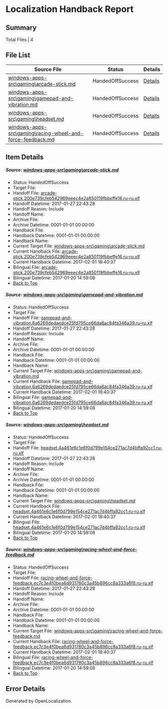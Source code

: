 # <a name='report-top'></a> Localization Handback Report

## Summary
 Total Files | 4

## File List
 Source File | Status | Details 
 ----------- | ------ | ------- 
 [windows-apps-src\gaming\arcade-stick.md](https://cpubwin.visualstudio.com/windows-uwp/_git/windows-uwp/commit/12f1c02e89f8feb24f9fb8994bdf8633e85965b1?path=windows-apps-src%2Fgaming%2Farcade-stick.md&_a=contents) | HandedOffSuccess | [Details](#c5975e091deccaa4367fd001a775f746f86b4a352562)
 [windows-apps-src\gaming\gamepad-and-vibration.md](https://cpubwin.visualstudio.com/windows-uwp/_git/windows-uwp/commit/12f1c02e89f8feb24f9fb8994bdf8633e85965b1?path=windows-apps-src%2Fgaming%2Fgamepad-and-vibration.md&_a=contents) | HandedOffSuccess | [Details](#2537b9668ce81ec0a8e2bc91e2c9ac43fafde1132581)
 [windows-apps-src\gaming\headset.md](https://cpubwin.visualstudio.com/windows-uwp/_git/windows-uwp/commit/12f1c02e89f8feb24f9fb8994bdf8633e85965b1?path=windows-apps-src%2Fgaming%2Fheadset.md&_a=contents) | HandedOffSuccess | [Details](#51e2e716c0bb3e26af76493b3f987f747ff8e33e2584)
 [windows-apps-src\gaming\racing-wheel-and-force-feedback.md](https://cpubwin.visualstudio.com/windows-uwp/_git/windows-uwp/commit/12f1c02e89f8feb24f9fb8994bdf8633e85965b1?path=windows-apps-src%2Fgaming%2Fracing-wheel-and-force-feedback.md&_a=contents) | HandedOffSuccess | [Details](#baf7f854625a364e32882c49e47d6425259d30ca2641)

## Item Details
##### <a name='c5975e091deccaa4367fd001a775f746f86b4a352562'></a> Source: [windows-apps-src\gaming\arcade-stick.md](https://cpubwin.visualstudio.com/windows-uwp/_git/windows-uwp/commit/12f1c02e89f8feb24f9fb8994bdf8633e85965b1?path=windows-apps-src%2Fgaming%2Farcade-stick.md&_a=contents)
* Status: HandedOffSuccess
* Target File: 
* Handoff File: [arcade-stick.200e739cfeb542969eeec4e2a850119fbbeffe16.ru-ru.xlf](https://cpubwin.visualstudio.com/windows-uwp/_git/WDCLib.handoff/commit/3e4196d50b6af7ccc210af1f6bb091a8f6a12b28?path=ol-handoff%2Fcpubwin%2Fwindows-uwp.ru-ru%2Fmaster%2Farcade-stick.200e739cfeb542969eeec4e2a850119fbbeffe16.ru-ru.xlf&_a=contents)
* Handoff Datetime: 2017-01-27 22:43:28
* Handoff Reason: Include
* Handoff Name: 
* Archive File: 
* Archive Datetime: 0001-01-01 00:00:00
* Handback File: 
* Handback Datetime: 0001-01-01 00:00:00
* Handback Name: 
* Current Target File: [windows-apps-src\gaming\arcade-stick.md](https://cpubwin.visualstudio.com/windows-uwp/_git/windows-uwp.ru-ru/commit/57e20abbb0123566095a0a0975dc23249e635183?path=windows-apps-src%2Fgaming%2Farcade-stick.md&_a=contents)
* Current Handback File: [arcade-stick.200e739cfeb542969eeec4e2a850119fbbeffe16.ru-ru.xlf](https://cpubwin.visualstudio.com/windows-uwp/_git/WDCLib.handback/commit/501a8d16cb4ec75a116023003a077f6980105ad6?path=ol-handback%2Fcpubwin%2Fwindows-uwp.ru-ru%2Fmaster%2Farcade-stick.200e739cfeb542969eeec4e2a850119fbbeffe16.ru-ru.xlf&_a=contents)
* Current Handback Datetime: 2017-02-01 18:40:37
* Bilingual File: [arcade-stick.200e739cfeb542969eeec4e2a850119fbbeffe16.ru-ru.xlf](https://cpubwin.visualstudio.com/windows-uwp/_git/WDCLib.handback/commit/9c754f24cd1c17b245df73d43e1742b4088fb6ce?path=ol-handback%2Fcpubwin%2Fwindows-uwp.ru-ru%2Fmaster%2Farcade-stick.200e739cfeb542969eeec4e2a850119fbbeffe16.ru-ru.xlf&_a=contents)
* Bilingual Datetime: 2017-01-20 14:59:08
* [Back to Top](#report-top)

##### <a name='2537b9668ce81ec0a8e2bc91e2c9ac43fafde1132581'></a> Source: [windows-apps-src\gaming\gamepad-and-vibration.md](https://cpubwin.visualstudio.com/windows-uwp/_git/windows-uwp/commit/12f1c02e89f8feb24f9fb8994bdf8633e85965b1?path=windows-apps-src%2Fgaming%2Fgamepad-and-vibration.md&_a=contents)
* Status: HandedOffSuccess
* Target File: 
* Handoff File: [gamepad-and-vibration.6a6269dedaedce25fd795ce66da6ac84fa346a39.ru-ru.xlf](https://cpubwin.visualstudio.com/windows-uwp/_git/WDCLib.handoff/commit/3e4196d50b6af7ccc210af1f6bb091a8f6a12b28?path=ol-handoff%2Fcpubwin%2Fwindows-uwp.ru-ru%2Fmaster%2Fgamepad-and-vibration.6a6269dedaedce25fd795ce66da6ac84fa346a39.ru-ru.xlf&_a=contents)
* Handoff Datetime: 2017-01-27 22:43:28
* Handoff Reason: Include
* Handoff Name: 
* Archive File: 
* Archive Datetime: 0001-01-01 00:00:00
* Handback File: 
* Handback Datetime: 0001-01-01 00:00:00
* Handback Name: 
* Current Target File: [windows-apps-src\gaming\gamepad-and-vibration.md](https://cpubwin.visualstudio.com/windows-uwp/_git/windows-uwp.ru-ru/commit/57e20abbb0123566095a0a0975dc23249e635183?path=windows-apps-src%2Fgaming%2Fgamepad-and-vibration.md&_a=contents)
* Current Handback File: [gamepad-and-vibration.6a6269dedaedce25fd795ce66da6ac84fa346a39.ru-ru.xlf](https://cpubwin.visualstudio.com/windows-uwp/_git/WDCLib.handback/commit/501a8d16cb4ec75a116023003a077f6980105ad6?path=ol-handback%2Fcpubwin%2Fwindows-uwp.ru-ru%2Fmaster%2Fgamepad-and-vibration.6a6269dedaedce25fd795ce66da6ac84fa346a39.ru-ru.xlf&_a=contents)
* Current Handback Datetime: 2017-02-01 18:40:37
* Bilingual File: [gamepad-and-vibration.6a6269dedaedce25fd795ce66da6ac84fa346a39.ru-ru.xlf](https://cpubwin.visualstudio.com/windows-uwp/_git/WDCLib.handback/commit/9c754f24cd1c17b245df73d43e1742b4088fb6ce?path=ol-handback%2Fcpubwin%2Fwindows-uwp.ru-ru%2Fmaster%2Fgamepad-and-vibration.6a6269dedaedce25fd795ce66da6ac84fa346a39.ru-ru.xlf&_a=contents)
* Bilingual Datetime: 2017-01-20 14:59:08
* [Back to Top](#report-top)

##### <a name='51e2e716c0bb3e26af76493b3f987f747ff8e33e2584'></a> Source: [windows-apps-src\gaming\headset.md](https://cpubwin.visualstudio.com/windows-uwp/_git/windows-uwp/commit/12f1c02e89f8feb24f9fb8994bdf8633e85965b1?path=windows-apps-src%2Fgaming%2Fheadset.md&_a=contents)
* Status: HandedOffSuccess
* Target File: 
* Handoff File: [headset.4a461e6c1e6f0d799e154ce271ac7d4bffa92cc1.ru-ru.xlf](https://cpubwin.visualstudio.com/windows-uwp/_git/WDCLib.handoff/commit/3e4196d50b6af7ccc210af1f6bb091a8f6a12b28?path=ol-handoff%2Fcpubwin%2Fwindows-uwp.ru-ru%2Fmaster%2Fheadset.4a461e6c1e6f0d799e154ce271ac7d4bffa92cc1.ru-ru.xlf&_a=contents)
* Handoff Datetime: 2017-01-27 22:43:28
* Handoff Reason: Include
* Handoff Name: 
* Archive File: 
* Archive Datetime: 0001-01-01 00:00:00
* Handback File: 
* Handback Datetime: 0001-01-01 00:00:00
* Handback Name: 
* Current Target File: [windows-apps-src\gaming\headset.md](https://cpubwin.visualstudio.com/windows-uwp/_git/windows-uwp.ru-ru/commit/57e20abbb0123566095a0a0975dc23249e635183?path=windows-apps-src%2Fgaming%2Fheadset.md&_a=contents)
* Current Handback File: [headset.4a461e6c1e6f0d799e154ce271ac7d4bffa92cc1.ru-ru.xlf](https://cpubwin.visualstudio.com/windows-uwp/_git/WDCLib.handback/commit/501a8d16cb4ec75a116023003a077f6980105ad6?path=ol-handback%2Fcpubwin%2Fwindows-uwp.ru-ru%2Fmaster%2Fheadset.4a461e6c1e6f0d799e154ce271ac7d4bffa92cc1.ru-ru.xlf&_a=contents)
* Current Handback Datetime: 2017-02-01 18:40:37
* Bilingual File: [headset.4a461e6c1e6f0d799e154ce271ac7d4bffa92cc1.ru-ru.xlf](https://cpubwin.visualstudio.com/windows-uwp/_git/WDCLib.handback/commit/9c754f24cd1c17b245df73d43e1742b4088fb6ce?path=ol-handback%2Fcpubwin%2Fwindows-uwp.ru-ru%2Fmaster%2Fheadset.4a461e6c1e6f0d799e154ce271ac7d4bffa92cc1.ru-ru.xlf&_a=contents)
* Bilingual Datetime: 2017-01-20 14:59:08
* [Back to Top](#report-top)

##### <a name='baf7f854625a364e32882c49e47d6425259d30ca2641'></a> Source: [windows-apps-src\gaming\racing-wheel-and-force-feedback.md](https://cpubwin.visualstudio.com/windows-uwp/_git/windows-uwp/commit/12f1c02e89f8feb24f9fb8994bdf8633e85965b1?path=windows-apps-src%2Fgaming%2Fracing-wheel-and-force-feedback.md&_a=contents)
* Status: HandedOffSuccess
* Target File: 
* Handoff File: [racing-wheel-and-force-feedback.ec7c3e4f0bea6d931780c3a45b896cc8a333a6f8.ru-ru.xlf](https://cpubwin.visualstudio.com/windows-uwp/_git/WDCLib.handoff/commit/3e4196d50b6af7ccc210af1f6bb091a8f6a12b28?path=ol-handoff%2Fcpubwin%2Fwindows-uwp.ru-ru%2Fmaster%2Fracing-wheel-and-force-feedback.ec7c3e4f0bea6d931780c3a45b896cc8a333a6f8.ru-ru.xlf&_a=contents)
* Handoff Datetime: 2017-01-27 22:43:28
* Handoff Reason: Include
* Handoff Name: 
* Archive File: 
* Archive Datetime: 0001-01-01 00:00:00
* Handback File: 
* Handback Datetime: 0001-01-01 00:00:00
* Handback Name: 
* Current Target File: [windows-apps-src\gaming\racing-wheel-and-force-feedback.md](https://cpubwin.visualstudio.com/windows-uwp/_git/windows-uwp.ru-ru/commit/57e20abbb0123566095a0a0975dc23249e635183?path=windows-apps-src%2Fgaming%2Fracing-wheel-and-force-feedback.md&_a=contents)
* Current Handback File: [racing-wheel-and-force-feedback.ec7c3e4f0bea6d931780c3a45b896cc8a333a6f8.ru-ru.xlf](https://cpubwin.visualstudio.com/windows-uwp/_git/WDCLib.handback/commit/501a8d16cb4ec75a116023003a077f6980105ad6?path=ol-handback%2Fcpubwin%2Fwindows-uwp.ru-ru%2Fmaster%2Fracing-wheel-and-force-feedback.ec7c3e4f0bea6d931780c3a45b896cc8a333a6f8.ru-ru.xlf&_a=contents)
* Current Handback Datetime: 2017-02-01 18:40:37
* Bilingual File: [racing-wheel-and-force-feedback.ec7c3e4f0bea6d931780c3a45b896cc8a333a6f8.ru-ru.xlf](https://cpubwin.visualstudio.com/windows-uwp/_git/WDCLib.handback/commit/9c754f24cd1c17b245df73d43e1742b4088fb6ce?path=ol-handback%2Fcpubwin%2Fwindows-uwp.ru-ru%2Fmaster%2Fracing-wheel-and-force-feedback.ec7c3e4f0bea6d931780c3a45b896cc8a333a6f8.ru-ru.xlf&_a=contents)
* Bilingual Datetime: 2017-01-20 14:59:08
* [Back to Top](#report-top)


## Error Details

Generated by OpenLocalization.
